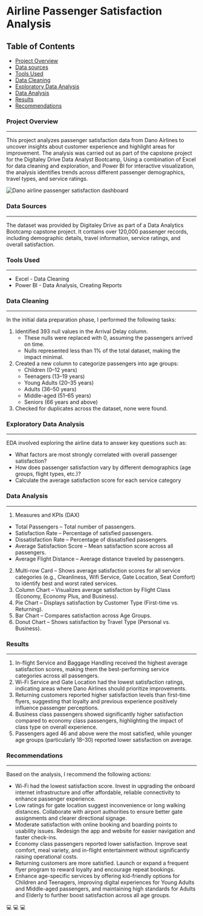 # Airline Passenger Satisfaction Analysis

## Table of Contents

- [Project Overview](#project-overview)
- [Data sources](#data-sources)
- [Tools Used](#tools-used)
- [Data Cleaning](#data-cleaning)
- [Exploratory Data Analysis](#exploratory-data-analysis)
- [Data Analysis](#data-analysis)
- [Results](#results)
- [Recommendations](#recommendations)

### Project Overview
---

This project analyzes passenger satisfaction data from Dano Airlines to uncover insights about customer experience and highlight areas for improvement. The analysis was carried out as part of the capstone project for the Digitaley Drive Data Analyst Bootcamp, Using a combination of Excel for data cleaning and exploration, and Power BI for interactive visualization, the analysis identifies trends across different passenger demographics, travel types, and service ratings.


![Dano airline passenger satisfaction dashboard](https://github.com/user-attachments/assets/492e0203-de61-4327-82ed-6e19aa701d27)

### Data Sources
---

The dataset was provided by Digitaley Drive as part of a Data Analytics Bootcamp capstone project. It contains over 120,000 passenger records, including demographic details, travel information, service ratings, and overall satisfaction.

### Tools Used
---

- Excel - Data Cleaning
- Power BI - Data Analysis, Creating Reports

### Data Cleaning
---

In the initial data preparation phase, I performed the following tasks:
1. Identified 393 null values in the Arrival Delay column.
   - These nulls were replaced with 0, assuming the passengers arrived on time.
   - Nulls represented less than 1% of the total dataset, making the impact minimal.
2. Created a new column to categorize passengers into age groups:
   - Children (0–12 years)
   - Teenagers (13–19 years)
   - Young Adults (20–35 years)
   - Adults (36–50 years)
   - Middle-aged (51–65 years)
   - Seniors (66 years and above)
3. Checked for duplicates across the dataset, none were found.

### Exploratory Data Analysis
---

EDA involved exploring the airline data to answer key questions such as:
- What factors are most strongly correlated with overall passenger satisfaction?
- How does passenger satisfaction vary by different demographics (age groups, flight types, etc.)?
- Calculate the average satisfaction score for each service category

### Data Analysis
---

1. Measures and KPIs (DAX)
- Total Passengers – Total number of passengers.
- Satisfaction Rate – Percentage of satisfied passengers.
- Dissatisfaction Rate – Percentage of dissatisfied passengers.
- Average Satisfaction Score – Mean satisfaction score across all passengers.
- Average Flight Distance – Average distance traveled by passengers.
2. Multi-row Card – Shows average satisfaction scores for all service categories (e.g., Cleanliness, Wifi Service, Gate Location, Seat Comfort) to identify best and worst rated services.
3. Column Chart – Visualizes average satisfaction by Flight Class (Economy, Economy Plus, and Business).
4. Pie Chart – Displays satisfaction by Customer Type (First-time vs. Returning).
5. Bar Chart – Compares satisfaction across Age Groups.
6. Donut Chart – Shows satisfaction by Travel Type (Personal vs. Business).

### Results 
---

1. In-flight Service and Baggage Handling received the highest average satisfaction scores, making them the best-performing service categories across all passengers.
2. Wi-Fi Service and Gate Location had the lowest satisfaction ratings, indicating areas where Dano Airlines should prioritize improvements.
3. Returning customers reported higher satisfaction levels than first-time flyers, suggesting that loyalty and previous experience positively influence passenger perceptions.
4. Business class passengers showed significantly higher satisfaction compared to economy class passengers, highlighting the impact of class type on overall experience.
5. Passengers aged 46 and above were the most satisfied, while younger age groups (particularly 18–30) reported lower satisfaction on average.

### Recommendations
---

Based on the analysis, I recommend the following actions:

- Wi-Fi had the lowest satisfaction score. Invest in upgrading the onboard internet infrastructure and offer affordable, reliable connectivity to enhance passenger experience.
- Low ratings for gate location suggest inconvenience or long walking distances. Collaborate with airport authorities to ensure better gate assignments and clearer directional signage.
- Moderate satisfaction with online booking and boarding points to usability issues. Redesign the app and website for easier navigation and faster check-ins.
- Economy class passengers reported lower satisfaction. Improve seat comfort, meal variety, and in-flight entertainment without significantly raising operational costs.
- Returning customers are more satisfied. Launch or expand a frequent flyer program to reward loyalty and encourage repeat bookings.
- Enhance age-specific services by offering kid-friendly options for Children and Teenagers, improving digital experiences for Young Adults and Middle-aged passengers, and maintaining high standards for Adults and Elderly to further boost satisfaction across all age groups.

💻 💻 💻









